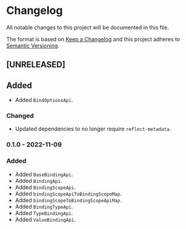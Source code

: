 # Changelog
All notable changes to this project will be documented in this file.

The format is based on [Keep a Changelog](http://keepachangelog.com/en/1.0.0/)
and this project adheres to [Semantic Versioning](http://semver.org/spec/v2.0.0.html).

<!--
## [UNRELEASED]

### Added
### Changed
### Deprecated
### Removed
### Fixed
### Security
### Docs
-->




## [UNRELEASED]

## Added
- Added `BindOptionsApi`.

### Changed
- Updated dependencies to no longer require `reflect-metadata`.




### 0.1.0 - 2022-11-09

### Added
- Added `BaseBindingApi`.
- Added `BindingApi`.
- Added `BindingScopeApi`.
- Added `bindingScopeApiToBindingScopeMap`.
- Added `bindingScopeToBindingScopeApiMap`.
- Added `BindingTypeApi`.
- Added `TypeBindingApi`.
- Added `ValueBindingApi`.



